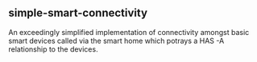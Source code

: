 ## simple-smart-connectivity

An exceedingly simplified implementation of connectivity amongst basic smart devices called via the smart home which potrays a HAS -A relationship to the devices.
